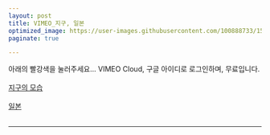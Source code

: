 ```yaml
---
layout: post
title: VIMEO_지구, 일본
optimized_image: https://user-images.githubusercontent.com/100888733/156873469-bb9b850f-0440-4fbf-a778-0526bb4857bf.jpg
paginate: true

---
```

아래의 빨강색을 눌러주세요...
VIMEO Cloud, 구글 아이디로 로그인하며, 무료입니다. <br> <br>
[지구의 모습](https://player.vimeo.com/video/45878034?h=fa107961d3) <br> <br>
[일본](https://player.vimeo.com/video/245118304?portrait=0) <br> <br>

---
